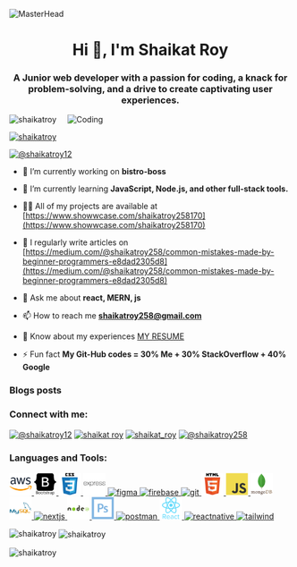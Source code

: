 ![MasterHead](https://www.crio.do/blog/content/images/size/w1600/2021/04/Full-stack-web-developer.png)
<h1 align="center">Hi 👋, I'm Shaikat Roy</h1>
<h3 align="center">A Junior web developer with a passion for coding, a knack for problem-solving, and a drive to create captivating user experiences.</h3>
<img align="right" alt="Coding" width="400" src="https://i.ibb.co/3S73xWm/06f21a161921919-63cd7887d0a70.gif"/>

<p align="left"> <img src="https://komarev.com/ghpvc/?username=shaikatroy&label=Profile%20views&color=0e75b6&style=flat" alt="shaikatroy" /> </p>

<p align="left"> <a href="https://github.com/ryo-ma/github-profile-trophy"><img src="https://github-profile-trophy.vercel.app/?username=shaikatroy" alt="shaikatroy" /></a> </p>

<p align="left"> <a href="https://twitter.com/@shaikatroy12" target="blank"><img src="https://img.shields.io/twitter/follow/@shaikatroy12?logo=twitter&style=for-the-badge" alt="@shaikatroy12" /></a> </p>

- 🔭 I’m currently working on **bistro-boss**

- 🌱 I’m currently learning **JavaScript, Node.js, and other full-stack tools.**

- 👨‍💻 All of my projects are available at [https://www.showwcase.com/shaikatroy258170](https://www.showwcase.com/shaikatroy258170)

- 📝 I regularly write articles on [https://medium.com/@shaikatroy258/common-mistakes-made-by-beginner-programmers-e8dad2305d8](https://medium.com/@shaikatroy258/common-mistakes-made-by-beginner-programmers-e8dad2305d8)

- 💬 Ask me about **react, MERN, js**

- 📫 How to reach me **shaikatroy258@gmail.com**

- 📄 Know about my experiences [MY RESUME](https://drive.google.com/file/d/1QeUXqVWdAqUKKZNLXO9lISZYJe5Vxdl_/view?usp=share_link)

- ⚡ Fun fact **My Git-Hub codes = 30% Me + 30% StackOverflow + 40% Google**

### Blogs posts
<!-- BLOG-POST-LIST:START -->
<!-- BLOG-POST-LIST:END -->

<h3 align="left">Connect with me:</h3>
<p align="left">
<a href="https://twitter.com/shaikatroy12" target="blank"><img align="center" src="https://raw.githubusercontent.com/rahuldkjain/github-profile-readme-generator/master/src/images/icons/Social/twitter.svg" alt="@shaikatroy12" height="30" width="40" /></a>
<a href="https://fb.com/shaikat roy" target="blank"><img align="center" src="https://raw.githubusercontent.com/rahuldkjain/github-profile-readme-generator/master/src/images/icons/Social/facebook.svg" alt="shaikat roy" height="30" width="40" /></a>
<a href="https://instagram.com/shaikat_roy" target="blank"><img align="center" src="https://raw.githubusercontent.com/rahuldkjain/github-profile-readme-generator/master/src/images/icons/Social/instagram.svg" alt="shaikat_roy" height="30" width="40" /></a>
<a href="https://medium.com/@shaikatroy258" target="blank"><img align="center" src="https://raw.githubusercontent.com/rahuldkjain/github-profile-readme-generator/master/src/images/icons/Social/medium.svg" alt="@shaikatroy258" height="30" width="40" /></a>
</p>

<h3 align="left">Languages and Tools:</h3>
<p align="left"> <a href="https://aws.amazon.com" target="_blank" rel="noreferrer"> <img src="https://raw.githubusercontent.com/devicons/devicon/master/icons/amazonwebservices/amazonwebservices-original-wordmark.svg" alt="aws" width="40" height="40"/> </a> <a href="https://getbootstrap.com" target="_blank" rel="noreferrer"> <img src="https://raw.githubusercontent.com/devicons/devicon/master/icons/bootstrap/bootstrap-plain-wordmark.svg" alt="bootstrap" width="40" height="40"/> </a> <a href="https://www.w3schools.com/css/" target="_blank" rel="noreferrer"> <img src="https://raw.githubusercontent.com/devicons/devicon/master/icons/css3/css3-original-wordmark.svg" alt="css3" width="40" height="40"/> </a> <a href="https://expressjs.com" target="_blank" rel="noreferrer"> <img src="https://raw.githubusercontent.com/devicons/devicon/master/icons/express/express-original-wordmark.svg" alt="express" width="40" height="40"/> </a> <a href="https://www.figma.com/" target="_blank" rel="noreferrer"> <img src="https://www.vectorlogo.zone/logos/figma/figma-icon.svg" alt="figma" width="40" height="40"/> </a> <a href="https://firebase.google.com/" target="_blank" rel="noreferrer"> <img src="https://www.vectorlogo.zone/logos/firebase/firebase-icon.svg" alt="firebase" width="40" height="40"/> </a> <a href="https://git-scm.com/" target="_blank" rel="noreferrer"> <img src="https://www.vectorlogo.zone/logos/git-scm/git-scm-icon.svg" alt="git" width="40" height="40"/> </a> <a href="https://www.w3.org/html/" target="_blank" rel="noreferrer"> <img src="https://raw.githubusercontent.com/devicons/devicon/master/icons/html5/html5-original-wordmark.svg" alt="html5" width="40" height="40"/> </a> <a href="https://developer.mozilla.org/en-US/docs/Web/JavaScript" target="_blank" rel="noreferrer"> <img src="https://raw.githubusercontent.com/devicons/devicon/master/icons/javascript/javascript-original.svg" alt="javascript" width="40" height="40"/> </a> <a href="https://www.mongodb.com/" target="_blank" rel="noreferrer"> <img src="https://raw.githubusercontent.com/devicons/devicon/master/icons/mongodb/mongodb-original-wordmark.svg" alt="mongodb" width="40" height="40"/> </a> <a href="https://www.mysql.com/" target="_blank" rel="noreferrer"> <img src="https://raw.githubusercontent.com/devicons/devicon/master/icons/mysql/mysql-original-wordmark.svg" alt="mysql" width="40" height="40"/> </a> <a href="https://nextjs.org/" target="_blank" rel="noreferrer"> <img src="https://cdn.worldvectorlogo.com/logos/nextjs-2.svg" alt="nextjs" width="40" height="40"/> </a> <a href="https://nodejs.org" target="_blank" rel="noreferrer"> <img src="https://raw.githubusercontent.com/devicons/devicon/master/icons/nodejs/nodejs-original-wordmark.svg" alt="nodejs" width="40" height="40"/> </a> <a href="https://www.photoshop.com/en" target="_blank" rel="noreferrer"> <img src="https://raw.githubusercontent.com/devicons/devicon/master/icons/photoshop/photoshop-line.svg" alt="photoshop" width="40" height="40"/> </a> <a href="https://postman.com" target="_blank" rel="noreferrer"> <img src="https://www.vectorlogo.zone/logos/getpostman/getpostman-icon.svg" alt="postman" width="40" height="40"/> </a> <a href="https://reactjs.org/" target="_blank" rel="noreferrer"> <img src="https://raw.githubusercontent.com/devicons/devicon/master/icons/react/react-original-wordmark.svg" alt="react" width="40" height="40"/> </a> <a href="https://reactnative.dev/" target="_blank" rel="noreferrer"> <img src="https://reactnative.dev/img/header_logo.svg" alt="reactnative" width="40" height="40"/> </a> <a href="https://tailwindcss.com/" target="_blank" rel="noreferrer"> <img src="https://www.vectorlogo.zone/logos/tailwindcss/tailwindcss-icon.svg" alt="tailwind" width="40" height="40"/> </a> </p>

<p><img align="left" src="https://github-readme-stats.vercel.app/api/top-langs?username=shaikatroy&show_icons=true&locale=en&layout=compact" alt="shaikatroy" /></p>

<p>&nbsp;<img align="center" src="https://github-readme-stats.vercel.app/api?username=shaikatroy&show_icons=true&locale=en" alt="shaikatroy" /></p>

<p><img align="center" src="https://github-readme-streak-stats.herokuapp.com/?user=shaikatroy&" alt="shaikatroy" /></p>

<!---
ShaikatRoy/ShaikatRoy is a ✨ special ✨ repository because its `README.md` (this file) appears on your GitHub profile.
You can click the Preview link to take a look at your changes.
--->
